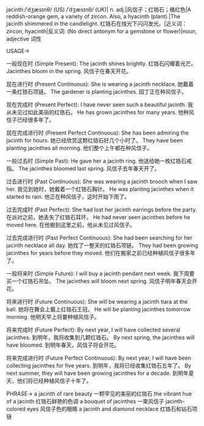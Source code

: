 jacinth:/ˈdʒæsɪnθ/ (US) /ˈdʒæsɪnθ/ (UK)| n. adj.|风信子；红锆石；橘红色|A reddish-orange gem, a variety of zircon. Also, a hyacinth (plant).|The jacinth shimmered in the candlelight. 红锆石在烛光下闪闪发光。|近义词：zircon, hyacinth|反义词: (No direct antonym for a gemstone or flower)|noun, adjective
词性

USAGE->

一般现在时 (Simple Present):
The jacinth shines brightly. 红锆石闪耀着光芒。
Jacinthes bloom in the spring. 风信子在春天开花。


现在进行时 (Present Continuous):
She is wearing a jacinth necklace. 她戴着一条红锆石项链。
The gardener is planting jacinthes. 园丁正在种风信子。


现在完成时 (Present Perfect):
I have never seen such a beautiful jacinth. 我从未见过如此美丽的红锆石。
He has grown jacinthes for many years. 他种风信子已经很多年了。


现在完成进行时 (Present Perfect Continuous):
She has been admiring the jacinth for hours. 她已经欣赏这颗红锆石好几个小时了。
They have been planting jacinthes all morning. 他们整个上午都在种风信子。


一般过去时 (Simple Past):
He gave her a jacinth ring. 他送给她一枚红锆石戒指。
The jacinthes bloomed last spring.  风信子去年春天开了。


过去进行时 (Past Continuous):
She was wearing a jacinth brooch when I saw her. 我见到她时，她戴着一个红锆石胸针。
He was planting jacinthes when it started to rain. 他正在种风信子，这时开始下雨了。


过去完成时 (Past Perfect):
She had lost her jacinth earrings before the party.  在派对之前，她丢失了红锆石耳环。
He had never seen jacinthes before he moved here. 在他搬到这里之前，他从未见过风信子。


过去完成进行时 (Past Perfect Continuous):
She had been searching for her jacinth necklace all day. 她找了一整天的红锆石项链。
They had been growing jacinthes for years before they moved. 他们在搬家之前已经种植风信子很多年了。


一般将来时 (Simple Future):
I will buy a jacinth pendant next week. 我下周要买一个红锆石吊坠。
The jacinthes will bloom next spring. 风信子明年春天会开花。


将来进行时 (Future Continuous):
She will be wearing a jacinth tiara at the ball.  她将在舞会上戴上红锆石王冠。
He will be planting jacinthes tomorrow morning. 他明天早上将要种植风信子。


将来完成时 (Future Perfect):
By next year, I will have collected several jacinthes. 到明年，我将收集到几颗红锆石。
By next spring, the jacinthes will have bloomed. 到明年春天，风信子将会开花。


将来完成进行时 (Future Perfect Continuous):
By next year, I will have been collecting jacinthes for five years. 到明年，我将已经收集红锆石五年了。
By next summer, they will have been growing jacinthes for a decade. 到明年夏天，他们将已经种植风信子十年了。



PHRASE->
a jacinth of rare beauty 一颗罕见的美丽的红锆石
the vibrant hue of a jacinth 红锆石鲜艳的色调
a bouquet of jacinthes 一束风信子
jacinth-colored eyes 风信子色的眼睛
a jacinth and diamond necklace 红锆石和钻石项链
